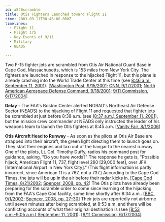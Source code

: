 ```yaml
---
id: a846scramble
title: Otis Fighters Launched toward Flight 11
time: 2001-09-11T08:46:00.000Z
timelines:
  - Flight 11
  - Flight 175
  - Key Events of 9/11
  - Military
  - NEADS

---
```


Two F-15 fighter jets are scrambled from Otis Air National Guard Base in Cape Cod, Massachusetts, which is 153 miles from New York City. The fighters are launched in response to the hijacked Flight 11, but this plane is already crashing into the World Trade Center at this time (see [8:46 a.m. September 11, 2001][9]). [[Washington Post, 9/15/2001][1]; [CNN, 9/17/2001][2]; [North American Aerospace Defense Command, 9/18/2001][3]; [9/11 Commission, 6/17/2004][4]]

**Delay** - The FAA's Boston Center alerted NORAD's Northeast Air Defense Sector (NEADS) to the hijacking of Flight 11 and requested that fighter jets be scrambled at just before 8:38 a.m. (see [(8:37 a.m.) September 11, 2001][11]), but the mission crew commander at NEADS only instructed the leader of his weapons team to launch the Otis fighters at 8:45 a.m. [[Vanity Fair, 8/1/2006][5]]

**Otis Aircraft Head to Runway** - As soon as the pilots at Otis Air Base are strapped into their aircraft, the green light directing them to launch goes on. They start their engines and taxi out of the hangar to the nearest runway. One of the pilots, Lt. Col. Timothy Duffy, radios his command post for guidance, asking, "Do you have words?" The response he gets is, "Possible hijack, American Flight 11, 737, flight level 290 [29,000 feet], over JFK [International Airport in New York City]." (This flight information is partly incorrect, since American 11 is a 767, not a 737.) According to the Cape Cod Times, the jets will be up in the air before their radar kicks in. [[Cape Cod Times, 8/21/2002][6]; [Spencer, 2008, pp. 42][7]] The Otis pilots have already been preparing for the scramble order to come since learning of the hijacking from the FAA's Cape Cod facility, some time shortly after 8:34 a.m.. [[BBC, 9/1/2002][8]; [Spencer, 2008, pp. 27-30][7]] Their jets are reportedly not airborne until seven minutes after being scrambled, at 8:53 a.m. and there will be conflicting accounts of what their original destination is (see [(8:53 a.m.-9:05 a.m.) September 11, 2001][10]). [[9/11 Commission, 6/17/2004][4]]

[1]: https://www.washingtonpost.com/archive/politics/2001/09/15/military-alerted-before-attacks/f4fdda6e-f88c-4ec6-889d-fa3e5547ee8d/
[2]: http://www.cnn.com/2001/US/09/16/inv.hijack.warning/
[3]: https://web.archive.org/web/20030809155434/http:/www.norad.mil/index.cfm?fuseaction=home.news_rel_09_18_01
[4]: https://web.archive.org/web/20040617211819/http://www.msnbc.msn.com/id/5233007/
[5]: https://www.vanityfair.com/news/2006/08/norad200608
[6]: https://web.archive.org/web/20031004122117/http:/www.capecodonline.com/special/terror/ithought21.htm
[7]: https://www.amazon.com/Touching-History-Untold-Unfolded-America/dp/1416559256
[8]: https://web.archive.org/web/20040701101430/http://www.mnet.co.za/CarteBlanche/Display/Display.asp?Id=2063
[9]: /timeline/#a846flight11hits
[10]: /timeline/#a852otisscramble
[11]: /timeline/#a837noradnotified
